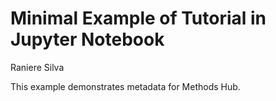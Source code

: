 # Minimal Example of Tutorial in Jupyter Notebook
Raniere Silva

This example demonstrates metadata for Methods Hub.
